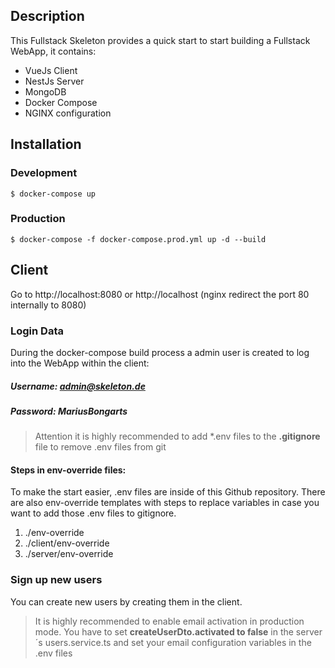## Description
This Fullstack Skeleton provides a quick start to start building a Fullstack WebApp, it contains:


* VueJs Client 
* NestJs Server
* MongoDB
* Docker Compose
* NGINX configuration


## Installation

### Development
```
$ docker-compose up
```

### Production

```
$ docker-compose -f docker-compose.prod.yml up -d --build
```

## Client

Go to http://localhost:8080 or http://localhost (nginx redirect the port 80 internally to 8080)

### Login Data

During the docker-compose build process a admin user is created to log into the WebApp within the client:

##### Username: admin@skeleton.de
##### Password: MariusBongarts
 

> Attention it is highly recommended to add *.env files to the **.gitignore** file to remove .env files from git


#### Steps in env-override files:

To make the start easier, .env files are inside of this Github repository. There are also env-override templates with steps to replace variables in case you want to add those .env files to gitignore.

  1. ./env-override
  2. ./client/env-override
  3. ./server/env-override

### Sign up new users 

You can create new users by creating them in the client.

> It is highly recommended to enable email activation in production mode. You have to set **createUserDto.activated to false** in the server´s users.service.ts and set your email configuration variables in the .env files


